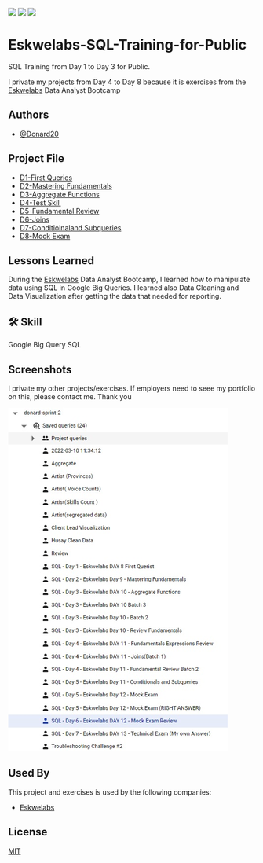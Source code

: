 <a href="https://github.com/Donard20" target="_blank"><img src="https://img.shields.io/badge/View-My%20Profile-informational?style=for-the-badge&logo=github"></a>   <a href="https://github.com/Donard20?tab=repositories" target="_blank"><img src="https://img.shields.io/badge/View-My%20Repositories-yellow?style=for-the-badge&logo=github"></a>   <a href="https://www.linkedin.com/in/engrnard/" target="_blank"><img src="https://img.shields.io/badge/View-LinkedIn-green?style=social&logo=linkedin"></a>
# Eskwelabs-SQL-Training-for-Public

SQL Training from Day 1 to Day 3 for Public. 

I private my projects from Day 4 to Day 8 
because it is exercises from the [Eskwelabs](https://www.eskwelabs.com/) Data Analyst Bootcamp


## Authors

- [@Donard20](https://github.com/Donard20)


## Project File

 - [D1-First Queries](https://github.com/Donard20/Eskwelabs-SQL-Training-for-Public-/tree/main/D1-First%20Queries)
 - [D2-Mastering Fundamentals](https://github.com/Donard20/Eskwelabs-SQL-Training-for-Public-/tree/main/D2-Mastering%20Fundamentals)
 - [D3-Aggregate Functions](https://github.com/Donard20/Eskwelabs-SQL-Training-for-Public-/tree/main/D3-Aggregate%20Functions)
 - [D4-Test Skill](https://github.com/Donard20/Eskwelabs-SQL-Training/tree/master/D4-Test%20Skill)
 - [D5-Fundamental Review](https://github.com/Donard20/Eskwelabs-SQL-Training/tree/master/D5-Fundamental%20Review)
 - [D6-Joins](https://github.com/Donard20/Eskwelabs-SQL-Training/tree/master/D6-Joins)
 - [D7-Conditioinaland Subqueries](https://github.com/Donard20/Eskwelabs-SQL-Training/tree/master/D7-Conditioinaland%20Subqueries)
 - [D8-Mock Exam](https://github.com/Donard20/Eskwelabs-SQL-Training/tree/master/D8-Mock%20Exam)


## Lessons Learned

During the [Eskwelabs](https://www.eskwelabs.com/)  Data Analyst Bootcamp, I learned how to manipulate data using SQL in Google Big Queries. I learned also Data Cleaning and Data Visualization after getting the data that needed for reporting.


## 🛠 Skill
Google Big Query SQL


## Screenshots
I private my other projects/exercises. 
If employers need to seee my portfolio on this, please contact me. Thank you

![App Screenshot](https://github.com/Donard20/Eskwelabs-SQL-Training-for-Public-/blob/main/IMG/sql.jpg)


## Used By

This project and exercises is used by the following companies:

- [Eskwelabs](https://www.eskwelabs.com/)



## License

[MIT](https://choosealicense.com/licenses/mit/)

